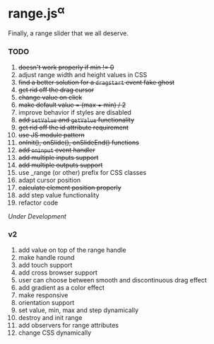 # range.js<sup>α</sup>
Finally, a range slider that we all deserve.

### TODO

1. ~~doesn't work properly if min != 0~~
2. adjust range width and height values in CSS
3. ~~find a better solution for a `dragstart` event fake ghost~~
4. ~~get rid off the drag cursor~~
5. ~~change value on click~~
6. ~~make default value = (max + min) / 2~~
7. improve behavior if styles are disabled
8. ~~add `setValue` and `getValue` functionality~~
9. ~~get rid off the id attribute requirement~~
10. ~~use JS module pattern~~
11. ~~onInit(), onSlide(), onSlideEnd() functions~~
12. ~~add `oninput` event handler~~
13. ~~add multiple inputs support~~
14. ~~add multiple outputs support~~
15. use _range (or other) prefix for CSS classes
16. adapt cursor position
17. ~~calculate element position properly~~
18. add step value functionality
19. refactor code

_Under Development_



### v2

1. add value on top of the range handle
2. make handle round
3. add touch support
4. add cross browser support
5. user can choose between smooth and discontinuous drag effect
6. add gradient as a color effect
7. make responsive
8. orientation support
9. set value, min, max and step dynamically
10. destroy and init range
11. add observers for range attributes 
12. change CSS dynamically
